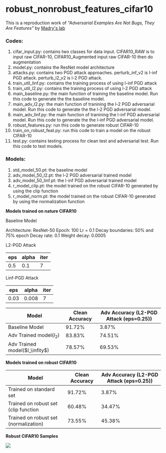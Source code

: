 # robust_nonrobust_features_cifar10

This is a reproduction work of *"Adversarial Examples Are Not Bugs, They Are Features"* by [Madry's lab](https://github.com/MadryLab/constructed-datasets)

### Codes:

1. cifar_input.py: contains two classes for data input. CIFAR10_RAW is to input raw CIFAR-10, CIFAR10_Augmented input raw CIFAR-10 then do augmentation
2. model.py: contains the ResNet model architecture
3. attacks.py: contains two PGD attack approaches. perturb_inf_v2 is l-inf PGD attack. perturb_l2_v2 is l-2 PGD attack.
4. train_util_linf.py: contains the training process of using l-inf PGD attack
5. train_util_l2.py: contains the training process of using l-2 PGD attack
6. main_baseline.py: the main function of training the baseline model. Run this code to generate the the baseline model.
7. main_adv_l2.py: the main function of tranining the l-2 PGD adversarial model. Run this code to generate the the l-2 PGD adversarial model.
8. main_adv_linf.py: the main function of tranining the l-inf PGD adversarial model. Run this code to generate the the l-inf PGD adversarial model.
9. robust_features.py: run this code to generate robust CIFAR-10
10. train_on_robust_feat.py: run this code to train a model on the robust CIFAR-10
11. test.py: contains testing process for clean test and adversarial test. Run this code to test models.

### Models:
1. std_model_50.pt: the baseline model
2. adv_model_50_l2.pt: the l-2 PGD adversarial trained model
3. adv_model_50_linf.pt: the l-inf PGD adversarial trained model
4. r_model_clip.pt: the model trained on the robust CIFAR-10 generated by using the clip function
5. r_model_norm.pt: the model trained on the robust CIFAR-10 generated by using the normalization function


**Models trained on nature CIFAR10**

Baseline Model

Architecture: ResNet-50 
Epoch: 100 
Lr = 0.1 
Decay boundaries: 50% and 75% epoch
Decay rate: 0.1 
Weight decay: 0.0005

L2-PGD Attack

|eps|alpha|iter|
|---|-----|----|
|0.5|0.1|7|

Linf-PGD Attack

|eps|alpha|iter|
|---|-----|----|
|0.03|0.008|7|

|Model|Clean Accuracy|Adv Accuracy (L2-PGD Attack (eps=0.25))|
|-----|--------------|------------|
|Baseline Model|91.72%|3.87%|
|Adv Trained model($l_2$)|83.83%|74.51%|
|Adv Trained model($l_\infity$)|78.57%|69.53%|


**Models trained on robust CIFAR10**

|Model|Clean Accuracy|Adv Accuracy (L2-PGD Attack (eps=0.25))|
|-----|--------------|------------|
|Trained on standard set|91.72%|3.87%|
|Trained on robust set (clip function|60.48%|34.47%|
|Trained on robust set (normalization)|73.55%|45.38%|

**Robust CIFAR10 Samples**

<img src=".image.png">

